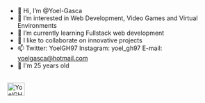 - 👋 Hi, I’m @Yoel-Gasca
- 👀 I’m interested in Web Development, Video Games and Virtual Environments
- 🌱 I’m currently learning Fullstack web development
- 💞️ I like to collaborate on innovative projects
- 📫 Twitter: YoelGH97  Instagram: yoel_gh97  E-mail: yoelgasca@hotmail.com
- 🎊  I'm 25 years old
<br>
<a href="https://twitter.com/YoelGH97" target="blank"><img align="center" src="https://es.m.wikipedia.org/wiki/Archivo:Twitter-logo.svg" alt="YoelGH97" height="30" width="40" /></a>
</p>
<!---
Yoel-Gasca/Yoel-Gasca is a ✨ special ✨ repository because its `README.md` (this file) appears on your GitHub profile.
You can click the Preview link to take a look at your changes.
--->
